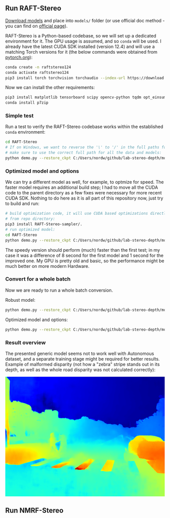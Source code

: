 ## Run RAFT-Stereo

[Download models](https://www.dropbox.com/s/ftveifyqcomiwaq/models.zip&dl=1) and place into `models/` folder (or use official doc method - you can find on [official page](https://github.com/princeton-vl/RAFT-Stereo)).

RAFT-Stereo is a Python-based codebase, so we will set up a dedicated environment for it. The GPU usage is assumed, and so `conda` will be used. I already have the latest CUDA SDK installed (version 12.4) and will use a matching Torch versions for it (the below commands were obtained from [pytorch.org](pytorch.org)):

```bash
conda create -n raftstereo124
conda activate raftstereo124
pip3 install torch torchvision torchaudio --index-url https://download.pytorch.org/whl/cu124
```

Now we can install the other requirements:
```bash
pip3 install matplotlib tensorboard scipy opencv-python tqdm opt_einsum imageio scikit-image
conda install p7zip
```

### Simple test

Run a test to verify the RAFT-Stereo codebase works within the established `conda` environment:

```bash
cd RAFT-Stereo
# If on Windows, we want to reverse the '\' to '/' in the full paths for left and right!
# make sure to use the correct full path for all the data and models:
python demo.py --restore_ckpt C:/Users/nordw/github/lab-stereo-depth/models/iraftstereo_rvc.pth --context_norm instance -l=C:/Users/nordw/github/lab-stereo-depth/test/left/*.png -r=C:/Users/nordw/github/lab-stereo-depth/test/right/*.png --output_directory C:/Users/nordw/github/lab-stereo-depth/test/output-raftstereo-rvc
```

### Optimized model and options

We can try a different model as well, for example, to optmize for speed. The faster model requires an additional build step; I had to move all the CUDA code to the parent directory as a few fixes were necessary for more recent CUDA SDK. Nothing to do here as it is all part of this repository now, just try to build and run:
```bash
# build optimization code, it will use CUDA based optimizations directly
# from repo directory:
pip3 install RAFT-Stereo-sampler/.
# run optimized model:
cd RAFT-Stereo
python demo.py --restore_ckpt C:/Users/nordw/github/lab-stereo-depth/models/raftstereo-realtime.pth --shared_backbone --n_downsample 3 --n_gru_layers 2 --slow_fast_gru --valid_iters 7 --corr_implementation reg_cuda --mixed_precision -l=C:/Users/nordw/github/lab-stereo-depth/test/left/*.png -r=C:/Users/nordw/github/lab-stereo-depth/test/right/*.png --output_directory C:/Users/nordw/github/lab-stereo-depth/test/output-raftstereo-realtime
```

The speedy version should perform (much) faster than the first test; in my case it was a difference of 8 second for the first model and 1 second for the improved one. My GPU is pretty old and basic, so the performance might be much better on more modern Hardware. 

### Convert for a whole batch

Now we are ready to run a whole batch conversion.

Robust model:
```bash
python demo.py --restore_ckpt C:/Users/nordw/github/lab-stereo-depth/models/iraftstereo_rvc.pth --context_norm instance -l=C:/Users/nordw/dataset/URBAN_F0/1_IMAGE/LEFT/*.png -r=C:/Users/nordw/dataset/URBAN_F0/1_IMAGE/RIGHT/*.png --output_directory C:/Users/nordw/dataset/URBAN_F0/output-RAFT-Stereo-robust/
```

Optimized model and options:

```bash
python demo.py --restore_ckpt C:/Users/nordw/github/lab-stereo-depth/models/raftstereo-realtime.pth --shared_backbone --n_downsample 3 --n_gru_layers 2 --slow_fast_gru --valid_iters 7 --corr_implementation reg_cuda --mixed_precision -l=C:/Users/nordw/dataset/URBAN_F0/1_IMAGE/LEFT/*.png -r=C:/Users/nordw/dataset/URBAN_F0/1_IMAGE/RIGHT/*.png --output_directory C:/Users/nordw/dataset/URBAN_F0/output-RAFT-Stereo-opt/
```

### Result overview

The presented generic model seems not to work well with Autonomous dataset, and a separate training stage might be required for better results. Example of malformed disparity (not how a "zebra" stripe stands out in its depth, as well as the whole road disparity was not calculated correctly):

![Example](./test/output-raftstereo-rvc/000168.png)

## Run NMRF-Stereo

